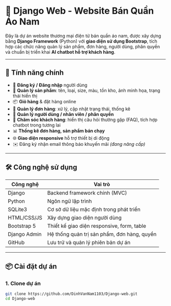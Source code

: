 # 🧥 Django Web - Website Bán Quần Áo Nam

Đây là dự án website thương mại điện tử bán quần áo nam, được xây dựng bằng **Django Framework** (Python) với **giao diện sử dụng Bootstrap**, tích hợp các chức năng quản lý sản phẩm, đơn hàng, người dùng, phân quyền và chuẩn bị triển khai **AI chatbot hỗ trợ khách hàng**.

---

## 🚀 Tính năng chính

- 🔐 **Đăng ký / Đăng nhập** người dùng
- 👔 **Quản lý sản phẩm**: tên, loại, size, màu, tồn kho, ảnh minh họa, trạng thái hiển thị
- 📦 **Giỏ hàng** & đặt hàng online
- 📄 **Quản lý đơn hàng**: xử lý, cập nhật trạng thái, thống kê
- 👥 **Quản lý người dùng / nhân viên / phân quyền**
- 💬 **Chăm sóc khách hàng**: hiển thị câu hỏi thường gặp (FAQ), tích hợp chatbot trong tương lai
- 📊 **Thống kê đơn hàng, sản phẩm bán chạy**
- 🌐 **Giao diện responsive** hỗ trợ thiết bị di động
- ✉️ Đăng ký nhận email thông báo khuyến mãi *(đang nâng cấp)*

---

## 🛠️ Công nghệ sử dụng

| Công nghệ     | Vai trò                                   |
|---------------|--------------------------------------------|
| Django        | Backend framework chính (MVC)              |
| Python        | Ngôn ngữ lập trình                         |
| SQLite3       | Cơ sở dữ liệu mặc định trong phát triển    |
| HTML/CSS/JS   | Xây dựng giao diện người dùng              |
| Bootstrap 5   | Thiết kế giao diện responsive, form, table |
| Django Admin  | Hệ thống quản trị sản phẩm, đơn hàng, quyền|
| GitHub        | Lưu trữ và quản lý phiên bản dự án         |

---

## 📦 Cài đặt dự án

### 1. Clone dự án

```bash
git clone https://github.com/DinhVanNam1103/Django-web.git
cd Django-web
